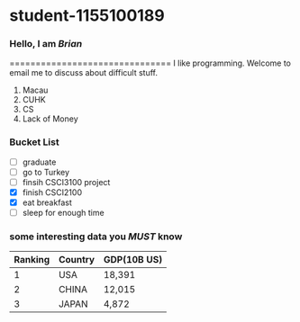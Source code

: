 # student-1155100189  
  
### Hello, I am ***Brian***  
===============================
I like programming. Welcome to email me to discuss about difficult stuff.  
  
1. Macau
2. CUHK
3. CS
4. Lack of Money

### Bucket List
- [ ] graduate  
- [ ] go to Turkey  
- [ ] finsih CSCI3100 project  
- [X] finish CSCI2100  
- [X] eat breakfast  
- [ ] sleep for enough time  
  
### some interesting data you ___***MUST***___ know  
| Ranking | Country | GDP(10B US) |
|---------|---------|-------------|
| 1       | USA     | 18,391      |
| 2       | CHINA   | 12,015      |
| 3       | JAPAN   | 4,872       |
